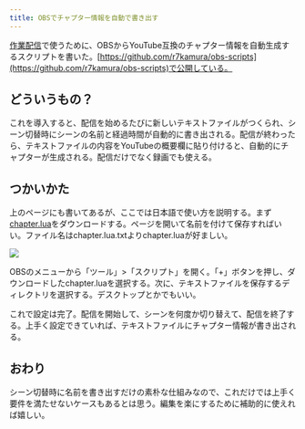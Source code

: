 ```yaml
---
title: OBSでチャプター情報を自動で書き出す
---
```

[作業配信](https://www.youtube.com/channel/UC5s-KpSDGzxWPWNv94PnJHw)で使うために、OBSからYouTube互換のチャプター情報を自動生成するスクリプトを書いた。[https://github.com/r7kamura/obs-scripts](https://github.com/r7kamura/obs-scripts)で公開している。

どういうもの？
-------

これを導入すると、配信を始めるたびに新しいテキストファイルがつくられ、シーン切替時にシーンの名前と経過時間が自動的に書き出される。配信が終わったら、テキストファイルの内容をYouTubeの概要欄に貼り付けると、自動的にチャプターが生成される。配信だけでなく録画でも使える。

つかいかた
-----

上のページにも書いてあるが、ここでは日本語で使い方を説明する。まず[chapter.lua](https://raw.githubusercontent.com/r7kamura/obs-scripts/main/chapter.lua)をダウンロードする。ページを開いて名前を付けて保存すればいい。ファイル名はchapter.lua.txtよりchapter.luaが好ましい。

![](https://lh3.googleusercontent.com/docs/AG8NV2bJrJRdsHahzIRoBPWMvQi3-_RErPs-_fVfJ7wH-nzVOrEh5mADFntNEFEevbqIOCMrLYcPnBLOsjeIRnMGTMGNt8OeL5NCkRXol0yTnyxQi-K-aVkEeZPiEYWxVRfl4KOvzZFLZHLl3iooSAEJlOSOd6c78a1pRg6JaHp2D3FyBBRsxcEAcFh7T1haEU36-vm0kslRazgS7VqD2P98dIvYmjFtaEKJhf664AyPRQfDLBpcL80qK88PMslhgPRTJoXmD7Kq2a2KJ4ZE9KfOhbkqe7z3Iny-Io7DaIz6CqZiKmfr8rUK0er-si-55GvyRinmY53dpKAIVcR-OpjUwFL7grE4PssOXg0ryk1Fstf9reRL3gcCmWJkfCgMVGFLaQpEl-ZF7zE68JHi2aexGviGJMKAQ-woFISb8hk1o7cPEbXBaH03K3vEoYHIOpDtuj5ZBFQwx_IXZHjb_retKGFuh6VFhtHWFyfXTciGUM6jD-i4SFTTr7ZFCpiI1SRl1Z2QncImQ8XJl9lzg8NJ4FIDIl3y-D5lVT1rrDDqmmpQFnwpxhKe1DFUpnbT_-VGxG1TQgn_CG8Yvf3guR2JF5Odo59uRocDY5T_9iJdPMn8M2xLxA7KZXw8FhBVfNTF93AStdfgfIKmkmV0nEhKXl2RxLtMxpo3IDON2qI2Zt2ff5cGLcHq2nsdxS-X_0J8SJcmeF1r7mVAxiFlktTSXBmzVH7JEwLXBDH9soMb00uaAVGRXbNBgZVx8bq0SyZneZvddiCfRLUahWu0Wp95vPmZtFXpf_grJisUlAzg0HHpIqnXCTJtaTrQUiQr2J7bZKv2Kks10V7u2Vr3gE0M3alu-iM-6_5gA2fyfhDCd1GQ_XNCwOHlxyh8zU_Om1Sl1R59satwjKkbxq8lC3Yfwk3MQZi0zFclivJww35X3_lkI-VbJUy5I-ivEi18qit3YxFEvTsbpxTclQq9SlXOY2YoriKTev-Z5NWXS-cbKKRyWEow4pHqcrW82aX-x5CD0_y1kRQ5qnoNDBdvbn6opYKhvBovOYmPpf8umlu3L0-JGB8czNkwpTiULPGnP1G5mEm7lmJupo0YV6fX43NcuTVDEI1p8KsIjorgmivMf0SNzzfGmoDPaRMsKIkY9qc4NDlNjnMz3Z2STczRz6tZlDtw26U03RdxCb6OHZgAE-wexRdRHT1hP3yO_OF6IipCJNeoEhZEiuQTUY2OvibaRod2enI32kxbYhrWrSmFx0eK3-W-)

OBSのメニューから「ツール」>「スクリプト」を開く。「+」ボタンを押し、ダウンロードしたchapter.luaを選択する。次に、テキストファイルを保存するディレクトリを選択する。デスクトップとかでもいい。

これで設定は完了。配信を開始して、シーンを何度か切り替えて、配信を終了する。上手く設定できていれば、テキストファイルにチャプター情報が書き出される。

おわり
---

シーン切替時に名前を書き出すだけの素朴な仕組みなので、これだけでは上手く要件を満たせないケースもあるとは思う。編集を楽にするために補助的に使えれば嬉しい。

